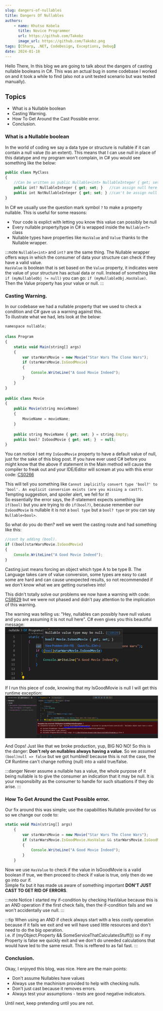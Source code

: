 ```yaml
---
slug: dangers-of-nullables
title: Dangers Of Nullables
authors: 
    - name: Khutso Kobela
      title: Novice Programmer
      url: https://github.com/Takobz
      image_url: https://github.com/Takobz.png
tags: [CSharp, .NET, CodeDesign, Exceptions, Debug]
date: 2024-01-18
---
```


Hello There, In this blog we are going to talk about the dangers of casting nullable booleans in C#. This was an actual bug in some codebase I worked on and it took a while to find (also not a unit tested scenario but was tested manually).

<!--truncate-->

## Topics
- What is a Nullable boolean
- Casting Warning.
- How To Get Around the Cast Possible error.
- Conclusion.

### What is a Nullable boolean
In the world of coding we say a data type or structure is nullable if it can contain a null value (to an extent). This means that I can use null in place of this datatype and my program won't complain, in C# you would see something like the below:
```js
public class MyClass
{
    //Can be written as public Nullable<int> NullableInteger { get; set; }
    public int? NullableInteger { get; set; }   //can assign null here
    public int NotNullableInteger { get; set; } //can't be assign null to this.
}
```

In C# we usually use the question mark symbol `?` to make a property nullable. This is useful for some reasons:
- Your code is explict with letting you know this value can possibly be null
- Every nullable property/type in C# is wrapped inside the `Nullable<T>` class
- Nullable types have properties like `HasValue` and `Value` thanks to the Nullable wrapper.

:::note
`Nullable<int>` and `int?` are the same thing. The Nullable wrapper offers ways in which the consumer of data your structure can check if they have a valid value.  
`HasValue` is boolean that is set based on the `Value` property, it indicates were the value of your structure has actual data or null.
Instead of something like `if (myNullableObj != null)` you can go: `if (myNullableObj.HasValue)`. Then the Value property has your value or null.
:::

### Casting Warning.
In our codebase we had a nullable property that we used to check a condition and C# gave us a warning against this.  
To illustrate what we had, lets look at the below:

```js
namespace nullable;

class Program
{
    static void Main(string[] args)
    {
        var starWarsMovie = new Movie("Star Wars The Clone Wars");
        if (starWarsMovie.IsGoodMovie)
        {
            Console.WriteLine("A Good Movie Indeed");
        }
    }
}

public class Movie
{
    public Movie(string movieName)
    {
        MovieName = movieName;
    }

    public string MovieName { get; set; } = string.Empty;
    public bool? IsGoodMovie { get; set; }  = null;
}
```
You can notice I set my `IsGoodMovie` property to have a default value of null, just for the sake of this blog post.
If you have ever used C# before you might know that the above if statement in the Main method will cause the compiler to freak out and your IDE/Editor will scream at you with this error code: [CS0266](https://learn.microsoft.com/en-us/dotnet/csharp/language-reference/compiler-messages/cs0266?f1url=%3FappId%3Droslyn%26k%3Dk(CS0266))  

This will tell you something like `Cannot implicitly convert type 'bool?' to 'bool'. An explicit conversion exists (are you missing a cast?)`. Tempting suggestion, and spoiler alert, we fell for it!  
So essentially the error says, the if-statement expects something like `if(bool)` but you are trying to do `if(bool?)`, because remember our `IsGoodMovie` is nullable it is not a `bool type` but a `bool? type` or you can say `Nullable<bool>`.  

So what do you do then? well we went the casting route and had something like this:
```js
//cast by adding (bool).
if ((bool)starWarsMovie.IsGoodMovie)
{
    Console.WriteLine("A Good Movie Indeed");
}
```
Casting just means forcing an object which type A to be type B. The Language takes care of value conversion, some types are easy to cast some are hard and can cause unexpected results, so not recommended if we don't know what we are getting ourselves into!  

This didn't totally solve our problems we now have a warning with code: [CS8629](https://learn.microsoft.com/en-us/dotnet/csharp/language-reference/compiler-messages/nullable-warnings?f1url=%3FappId%3Droslyn%26k%3Dk(CS8629)#possible-null-assigned-to-a-nonnullable-reference) but we were not phased and didn't pay attention to the implication of this warning.  

The warning was telling us: "Hey, nullables can possibly have null values and you are assuming it is not null here". C# even gives you this beautiful message:
![nullable-bool](../../../static/img/blog-images/nullable-bool/nullable-bool-warn.PNG)

If I run this piece of code, knowing  that my IsGoodMovie is null I will get this runtime exception:
![nullable-bool-excepton](../../../static/img/blog-images/nullable-bool/nullable-bool-exception.PNG)

And Oops! Just like that we broke production, yup, BIG NO NO! So this is the danger: **Don't rely on nullables always having a value**.
So we assumed `(bool)null => false` but we got humbled! because this is not the case, the C# Runtime can't change nothing (null) into a valid true/false.

:::danger
Never assume a nullable has a value, the whole purpose of it being nullable is to give the consumer an indication that it may be null.
It is your responsibilty as the consumer to handle for such situations if they do arise.
:::

### How To Get Around the Cast Possible error.
Our fix around this was simple; use the capabilities Nullable provided for us so we change our code to:
```js
static void Main(string[] args)
    {
        var starWarsMovie = new Movie("Star Wars The Clone Wars");
        if (starWarsMovie.IsGoodMovie.HasValue && starWarsMovie.IsGoodMovie.Value)
        {
            Console.WriteLine("A Good Movie Indeed");
        }
    }
```

Now we use `HasValue` to check if the value in IsGoodMovie is a valid boolean if true, we then proceed to check if value is true, only then do we go into our if.  
Simple fix but it has made us aware of something important **DON'T JUST CAST TO GET RID OF ERRORS**.  

:::note
Notice I started my if-condition by checking HasValue because this is an AND operation if the first check fails, then the if-condition fails and we won't accidentally use null.
:::

:::tip
When using an AND if check always start with a less costly operation because if it fails we exit and we will have used little resources and don't need to do the big operation.  
i.e. if (myObject.Property && SomeServiceThatCalculatesStuff()) so if my Property is false we quickly exit and we don't do uneeded calculations that would have led to the same result. This is reffered to as fail fast.
:::

### Conclusion.
Okay, I enjoyed this blog, was nice. Here are the main points:
- Don't assume Nullables have values
- Always use the machinism provided to help with checking nulls.
- Don't just cast because it removes errors.
- Always test your assumptions - tests are good negative indicators.

Until next, keep pretending until you are not.